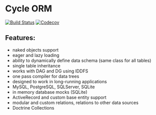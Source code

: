 # Cycle ORM
[![Build Status](https://travis-ci.org/wolfy-j/treap.svg?branch=master)](https://travis-ci.org/wolfy-j/treap)
[![Codecov](https://codecov.io/gh/wolfy-j/treap/graph/badge.svg)](https://codecov.io/gh/wolfy-j/treap)

Features:
---------
- naked objects support
- eager and lazy loading
- ability to dynamically define data schema (same class for all tables)
- single table inheritance
- works with DAG and DG using IDDFS
- one pass compiler for data trees
- designed to work in long-running applications
- MySQL, PostgreSQL, SQLServer, SQLite
- in memory database mocks (SQLite)
- ActiveRecord and custom base entity support 
- modular and custom relations, relations to other data sources
- Doctrine Collections